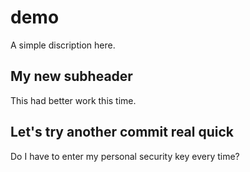 # demo

A simple discription here.

## My new subheader

This had better work this time.


## Let's try another commit real quick

Do I have to enter my personal security key every time?
